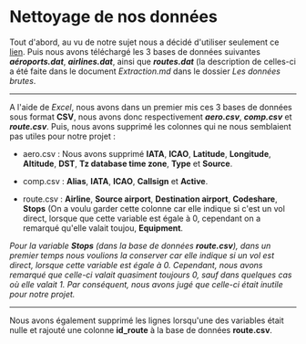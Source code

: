 # Nettoyage de nos données

Tout d'abord, au vu de notre sujet nous a décidé d'utiliser seulement ce [lien](https://openflights.org/data.html). Puis nous avons téléchargé les 3 bases de données suivantes ***aéroports.dat***, ***airlines.dat***, ainsi que ***routes.dat*** (la description de celles-ci a été faite dans le document _Extraction.md_ dans le dossier _Les données brutes_. 

---

A l'aide de _Excel_, nous avons dans un premier mis ces 3 bases de données sous format __CSV__, nous avons donc respectivement ***aero.csv***, ***comp.csv*** et ***route.csv***. Puis, nous avons supprimé les colonnes qui ne nous semblaient pas utiles pour notre projet :

* aero.csv : Nous avons supprimé __IATA__, __ICAO__, __Latitude__, __Longitude__, __Altitude__, __DST__, __Tz database time zone__, __Type__ et __Source__. 

* comp.csv : __Alias__, __IATA__, __ICAO__, __Callsign__ et __Active__.
* route.csv : __Airline__, __Source airport__, __Destination airport__, __Codeshare__, __Stops__ (On a voulu garder cette colonne car elle indique si c'est un vol direct, lorsque que cette variable est égale à 0, cependant on a remarqué qu'elle valait toujou, __Equipment__.

*Pour la variable __Stops__ (dans la base de données __route.csv__), dans un premier temps nous voulions la conserver car elle indique si un vol est direct, lorsque cette variable est égale à 0. Cependant, nous avons remarqué que celle-ci valait quasiment toujours 0, sauf dans quelques cas où elle valait 1. Par conséquent, nous avons jugé que celle-ci était inutile pour notre projet.*

---

Nous avons également supprimé les lignes lorsqu'une des variables était nulle et rajouté une colonne __id_route__ à la base de données __route.csv__. 


